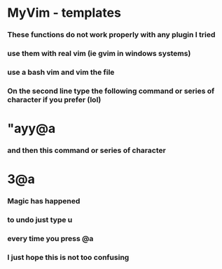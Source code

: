 # MyVim - templates
### These functions do not work properly with any plugin I tried
### use them with real vim (ie gvim in windows systems)
### use a bash vim and vim the file 
### On the second line type the following command or series of character if you prefer (lol)
# "ayy@a 
### and then this command or series of character
# 3@a
### Magic has happened
### to undo just type u
### every time you press @a


### I just hope this is not too confusing



